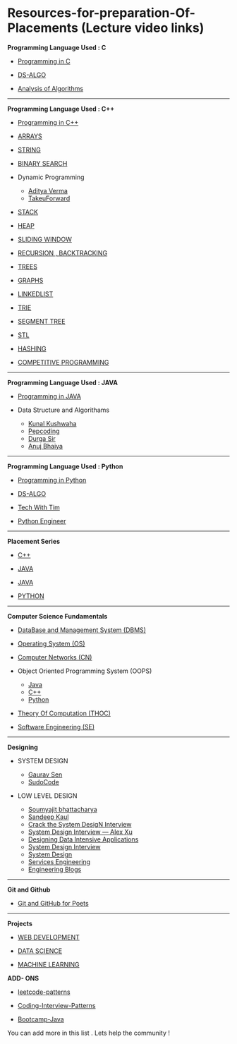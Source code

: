 # Resources-for-preparation-Of-Placements (Lecture video links)


**Programming Language Used : C**
- [Programming in C](https://www.youtube.com/playlist?list=PLu0W_9lII9aiXlHcLx-mDH1Qul38wD3aR)

- [DS-ALGO](https://www.youtube.com/playlist?list=PLu0W_9lII9ahIappRPN0MCAgtOu3lQjQi)

- [Analysis of Algorithms](https://www.youtube.com/playlist?list=PLDN4rrl48XKpZkf03iYFl-O29szjTrs_O)

<hr>

**Programming Language Used : C++**

- [Programming in C++](https://www.youtube.com/playlist?list=PLu0W_9lII9agpFUAlPFe_VNSlXW5uE0YL)

- [ARRAYS](https://www.youtube.com/playlist?list=PLDA2q3s0-n17lGt6HyexWP0zR1yISc1km)

- [STRING](https://www.youtube.com/playlist?list=PL2q4fbVm1Ik6ThrYKCzgEpmaS_XWDGHjx)

- [BINARY SEARCH](https://www.youtube.com/playlist?list=PL_z_8CaSLPWeYfhtuKHj-9MpYb6XQJ_f2)



- Dynamic Programming
  - [Aditya Verma](https://www.youtube.com/playlist?list=PL_z_8CaSLPWekqhdCPmFohncHwz8TY2Go)
  - [TakeuForward](https://www.youtube.com/playlist?list=PLgUwDviBIf0qUlt5H_kiKYaNSqJ81PMMY)

- [STACK](https://www.youtube.com/playlist?list=PL_z_8CaSLPWdeOezg68SKkeLN4-T_jNHd)

- [HEAP](https://www.youtube.com/playlist?list=PL_z_8CaSLPWdtY9W22VjnPxG30CXNZpI9)

- [SLIDING WINDOW](https://www.youtube.com/playlist?list=PL_z_8CaSLPWeM8BDJmIYDaoQ5zuwyxnfj)

- [RECURSION , BACKTRACKING](https://www.youtube.com/playlist?list=PLgUwDviBIf0rGlzIn_7rsaR2FQ5e6ZOL9)

- [TREES](https://www.youtube.com/playlist?list=PLgUwDviBIf0q8Hkd7bK2Bpryj2xVJk8Vk)

- [GRAPHS](https://www.youtube.com/playlist?list=PLgUwDviBIf0rGEWe64KWas0Nryn7SCRWw)

- [LINKEDLIST](https://www.youtube.com/playlist?list=PLKZaSt2df1gz775Mz-2gLpY9sld5wH8We)

- [TRIE](https://www.youtube.com/playlist?list=PLgUwDviBIf0pcIDCZnxhv0LkHf5KzG9zp)

- [SEGMENT TREE](https://www.youtube.com/watch?v=SzLf8DvwIxI&ab_channel=CodeBuddyOfficial)

- [STL](https://www.youtube.com/playlist?list=PLhUBmaJES_g-41r_z-kMGWqQ4Iz-z7Oyo)

- [HASHING](https://youtube.com/playlist?list=PLzjZaW71kMwQ-D3oxCEDHAvYu8VC1XOsS)

- [COMPETITIVE PROGRAMMING](https://www.youtube.com/playlist?list=PLauivoElc3ggagradg8MfOZreCMmXMmJ-)

<hr>

**Programming Language Used : JAVA**

- [Programming in JAVA](https://www.youtube.com/playlist?list=PLu0W_9lII9agS67Uits0UnJyrYiXhDS6q)

- Data Structure and Algorithams
  - [Kunal Kushwaha](https://www.youtube.com/playlist?list=PL9gnSGHSqcnr_DxHsP7AW9ftq0AtAyYqJ)
  - [Pepcoding](https://www.youtube.com/c/Pepcoding)
  - [Durga Sir](https://youtube.com/playlist?list=PLd3UqWTnYXOmx_J1774ukG_rvrpyWczm0)
  - [Anuj Bhaiya](https://www.youtube.com/playlist?list=PLUcsbZa0qzu3yNzzAxgvSgRobdUUJvz7p)
  
<hr>   
  
**Programming Language Used : Python**

- [Programming in Python](https://www.youtube.com/playlist?list=PLu0W_9lII9agICnT8t4iYVSZ3eykIAOME)

- [DS-ALGO](https://www.youtube.com/playlist?list=PLzgPDYo_3xukPJdH6hVQ6Iic7KiJuoA-l)

- [Tech With Tim](https://www.youtube.com/c/TechWithTim)

- [Python Engineer](https://www.youtube.com/c/PythonEngineer)

<hr>

**Placement Series**
 - [C++](https://www.youtube.com/playlist?list=PLDzeHZWIZsTryvtXdMr6rPh4IDexB5NIA)

- [JAVA](https://www.youtube.com/playlist?list=PL9gnSGHSqcnr_DxHsP7AW9ftq0AtAyYqJ)

- [JAVA](https://www.pepcoding.com/resources/)

- [PYTHON](https://www.youtube.com/playlist?list=PLqcJACtjWm_Xk_9rMh4lQLOfW2E6SAxsF)

<hr>

**Computer Science Fundamentals**

- [DataBase and Management System (DBMS)](https://www.youtube.com/playlist?list=PLxCzCOWd7aiFAN6I8CuViBuCdJgiOkT2Y)

- [Operating System (OS)](https://www.youtube.com/playlist?list=PLxCzCOWd7aiGz9donHRrE9I3Mwn6XdP8p)

- [Computer Networks (CN)](https://www.youtube.com/playlist?list=PLxCzCOWd7aiGFBD2-2joCpWOLUrDLvVV_)

- Object Oriented Programming System (OOPS)
  - [Java](https://www.youtube.com/watch?v=bSrm9RXwBaI&ab_channel=ApnaCollege)
  - [C++](https://www.youtube.com/watch?v=wN0x9eZLix4&ab_channel=freeCodeCamp.org)
  - [Python](https://www.youtube.com/watch?v=qiSCMNBIP2g&ab_channel=Telusko)
          
- [Theory Of Computation (THOC)](https://www.youtube.com/playlist?list=PLBlnK6fEyqRgp46KUv4ZY69yXmpwKOIev)

- [Software Engineering (SE)](https://www.youtube.com/playlist?list=PLxCzCOWd7aiEed7SKZBnC6ypFDWYLRvB2)
          
<hr>
  
**Designing**
         
- SYSTEM DESIGN
  - [Gaurav Sen](https://www.youtube.com/playlist?list=PLMCXHnjXnTnvo6alSjVkgxV-VH6EPyvoX)
  - [SudoCode](https://www.youtube.com/playlist?list=PLTCrU9sGyburBw9wNOHebv9SjlE4Elv5a)

- LOW LEVEL DESIGN 
  - [Soumyajit bhattacharya](https://www.youtube.com/playlist?list=PL12BCqE-Lp650Cg6FZW7SoZwN8Rw1WJI7)
  - [Sandeep Kaul](https://www.codekarle.com/)
  - [Crack the System DesigN Interview](https://tianpan.co/notes/2016-02-13-crack-the-system-design-interview)
  - [System Design Interview — Alex Xu](https://www.amazon.com/System-Design-Interview-Insiders-Guide-ebook/dp/B08B3FWYBX/)
  - [Designing Data Intensive Applications](https://www.amazon.com/Designing-Data-Intensive-Applications-Reliable-Maintainable-ebook/dp/B06XPJML5D/)
  - [System Design Interview](https://github.com/checkcheckzz/system-design-interview)
  - [System Design](https://github.com/shashank88/system_design)
  - [Services Engineering](https://github.com/mmcgrana/services-engineering)
  - [Engineering Blogs](https://github.com/kilimchoi/engineering-blogs)


<hr>

**Git and Github**
- [Git and GitHub for Poets](https://www.youtube.com/playlist?list=PLRqwX-V7Uu6ZF9C0YMKuns9sLDzK6zoiV)

<hr>


**Projects**

- [WEB DEVELOPMENT](https://www.youtube.com/playlist?list=PLu0W_9lII9agiCUZYRsvtGTXdxkzPyItg)

- [DATA SCIENCE](https://www.youtube.com/playlist?list=PLu0W_9lII9agK8pojo23OHiNz3Jm6VQCH)

- [MACHINE LEARNING](https://www.youtube.com/playlist?list=PLu0W_9lII9ai6fAMHp-acBmJONT7Y4BSG)

**ADD- ONS**

- [leetcode-patterns](https://github.com/seanprashad/leetcode-patterns)

- [Coding-Interview-Patterns](https://github.com/ShrutiSharma01/Grokking-the-Coding-Interview-Patterns)

- [Bootcamp-Java](https://github.com/kunal-kushwaha/DSA-Bootcamp-Java)

You can add more in this list . Lets help the community !

